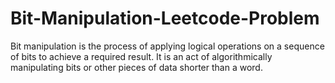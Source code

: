 # Bit-Manipulation-Leetcode-Problem
Bit manipulation is the process of applying logical operations on a sequence of bits to achieve a required result. It is an act of algorithmically manipulating bits or other pieces of data shorter than a word. 
